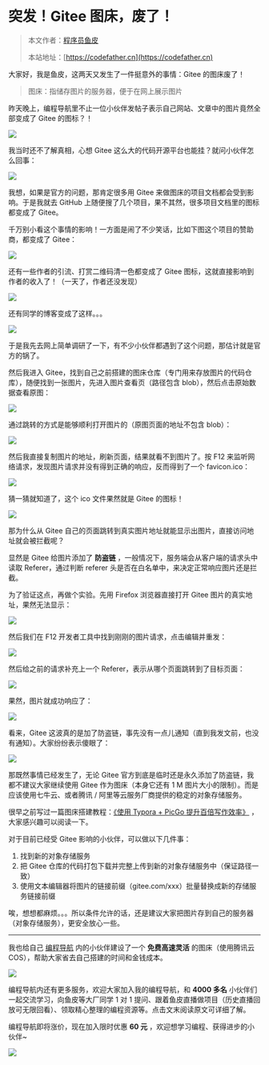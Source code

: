 # 突发！Gitee 图床，废了！

> 本文作者：[程序员鱼皮](https://yuyuanweb.feishu.cn/wiki/Abldw5WkjidySxkKxU2cQdAtnah)
>
> 本站地址：[https://codefather.cn](https://codefather.cn)

大家好，我是鱼皮，这两天又发生了一件挺意外的事情：Gitee 的图床废了！

> 图床：指储存图片的服务器，便于在网上展示图片

昨天晚上，编程导航里不止一位小伙伴发帖子表示自己网站、文章中的图片竟然全部变成了 Gitee 的图标？！

![](https://pic.yupi.icu/5563/202311091233311.png)

我当时还不了解真相，心想 Gitee 这么大的代码开源平台也能挂？就问小伙伴怎么回事：

![](https://pic.yupi.icu/5563/202311091233306.png)

我想，如果是官方的问题，那肯定很多用 Gitee 来做图床的项目文档都会受到影响。于是我就去 GitHub 上随便搜了几个项目，果不其然，很多项目文档里的图标都变成了 Gitee。

千万别小看这个事情的影响！一方面是闹了不少笑话，比如下图这个项目的赞助商，都变成了 Gitee：

![](https://pic.yupi.icu/5563/202311091233316.png)

还有一些作者的引流、打赏二维码清一色都变成了 Gitee 图标，这就直接影响到作者的收入了！（一天了，作者还没发现）

![](https://pic.yupi.icu/5563/202311091233360.png)

还有同学的博客变成了这样。。。

![](https://pic.yupi.icu/5563/202311091233371.png)

于是我先去网上简单调研了一下，有不少小伙伴都遇到了这个问题，那估计就是官方的锅了。

然后我进入 Gitee，找到自己之前搭建的图床仓库（专门用来存放图片的代码仓库），随便找到一张图片，先进入图片查看页（路径包含 blob），然后点击原始数据查看原图：

![](https://pic.yupi.icu/5563/202311091233402.png)

通过跳转的方式是能够顺利打开图片的（原图页面的地址不包含 blob）：

![](https://pic.yupi.icu/5563/202311091233851.png)

然后我直接复制图片的地址，刷新页面，结果就看不到图片了。按 F12 来监听网络请求，发现图片请求并没有得到正确的响应，反而得到了一个 favicon.ico：

![](https://pic.yupi.icu/5563/202311091233822.png)

猜一猜就知道了，这个 ico 文件果然就是 Gitee 的图标！

![](https://pic.yupi.icu/5563/202311091233839.png)

那为什么从 Gitee 自己的页面跳转到真实图片地址就能显示出图片，直接访问地址就会被拦截呢？

显然是 Gitee 给图片添加了 **防盗链** ，一般情况下，服务端会从客户端的请求头中读取 Referer，通过判断 referer 头是否在白名单中，来决定正常响应图片还是拦截。

为了验证这点，再做个实验。先用 Firefox 浏览器直接打开 Gitee 图片的真实地址，果然无法显示：

![](https://pic.yupi.icu/5563/202311091233847.png)

然后我们在 F12 开发者工具中找到刚刚的图片请求，点击编辑并重发：

![](https://pic.yupi.icu/5563/202311091233873.png)

然后给之前的请求补充上一个 Referer，表示从哪个页面跳转到了目标页面：

![](https://pic.yupi.icu/5563/202311091233000.png)

果然，图片就成功响应了：

![](https://pic.yupi.icu/5563/202311091233290.png)

看来，Gitee 这波真的是加了防盗链，事先没有一点儿通知（直到我发文前，也没有通知）。大家纷纷表示傻眼了：

![](https://pic.yupi.icu/5563/202311091233350.png)

那既然事情已经发生了，无论 Gitee 官方到底是临时还是永久添加了防盗链，我都不建议大家继续使用 Gitee 作为图床（本身它还有 1 M 图片大小的限制）。而是应该使用七牛云、或者腾讯 / 阿里等云服务厂商提供的稳定的对象存储服务。

很早之前写过一篇图床搭建教程：[《使用 Typora + PicGo 提升百倍写作效率》](https://mp.weixin.qq.com/s?__biz=MzI1NDczNTAwMA==&mid=2247483894&idx=1&sn=7291fead256beeaba78e90bd8b046c96&scene=21#wechat_redirect) ，大家感兴趣可以阅读一下。

对于目前已经受 Gitee 影响的小伙伴，可以做以下几件事：

1. 找到新的对象存储服务
2. 把 Gitee 仓库的代码打包下载并完整上传到新的对象存储服务中（保证路径一致）
3. 使用文本编辑器将图片的链接前缀（gitee.com/xxx）批量替换成新的存储服务链接前缀

唉，想想都麻烦。。。所以条件允许的话，还是建议大家把图片存到自己的服务器（对象存储服务），更安全放心一些。



------


我也给自己 [编程导航](https://mp.weixin.qq.com/s?__biz=MzI1NDczNTAwMA==&mid=2247505617&idx=1&sn=73c5e2b1ad9b22d93e8fd6153199ab22&scene=21#wechat_redirect) 内的小伙伴建设了一个 **免费高速灵活** 的图床（使用腾讯云 COS），帮助大家省去自己搭建的时间和金钱成本。

![](https://pic.yupi.icu/5563/202311091233366.png)

编程导航内还有更多服务，欢迎大家加入我的编程导航，和 **4000 多名** 小伙伴们一起交流学习，向鱼皮等大厂同学 1 对 1 提问、跟着鱼皮直播做项目（历史直播回放可无限回看）、领取精心整理的编程资源等。点击文末阅读原文可详细了解。

编程导航即将涨价，现在加入限时优惠 **60 元** ，欢迎想学习编程、获得进步的小伙伴~

![](https://pic.yupi.icu/5563/202311091233435.png)